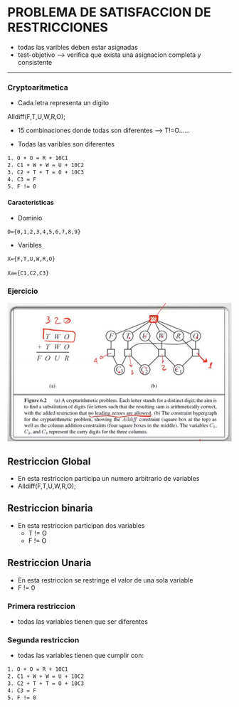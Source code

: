 # PROBLEMA DE SATISFACCION DE RESTRICCIONES

* todas las varibles deben estar asignadas
* test-objetivo --> verifica que exista una asignacion completa y consistente

---

### Cryptoaritmetica
- Cada letra representa un digito

 Alldiff(F,T,U,W,R,O);

* 15 combinaciones donde todas son diferentes --> T!=O......

* Todas las varibles son diferentes
```
1. O + O = R + 10C1
2. C1 + W + W = U + 10C2
3. C2 + T + T = O + 10C3
4. C3 = F
5. F != 0
```

#### Caracteristicas
- Dominio
```
D={0,1,2,3,4,5,6,7,8,9}
```

- Varibles
```
X={F,T,U,W,R,O}

Xa={C1,C2,C3}
```
### Ejercicio

![a picture of bill](./criptoaritmetica_img.jpg)

## Restriccion Global
* En esta restriccion participa un numero arbitrario de variables
* Alldiff(F,T,U,W,R,O);

## Restriccion binaria
* En esta restriccion participan dos variables
   * T != O
   * F != O

## Restriccion Unaria
* En esta restriccion se restringe el valor de una sola variable 
* F != 0



### Primera restriccion 
* todas las variables tienen que ser diferentes 

### Segunda restriccion 
* todas las variables tienen que cumplir con: 

```
1. O + O = R + 10C1
2. C1 + W + W = U + 10C2
3. C2 + T + T = O + 10C3
4. C3 = F
5. F != 0
```